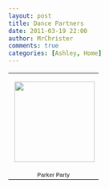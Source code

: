```yaml
---
layout: post
title: Dance Partners
date: 2011-03-19 22:00
author: MrChrister
comments: true
categories: [Ashley, Home]
---
```

<p>   </p><table style="width: 194px"><tbody>       <tr>         <td style="background: url(https://picasaweb.google.com/s/c/transparent_album_background.gif) no-repeat left 50%; height: 194px" align="center"><a href="https://picasaweb.google.com/wyseguys/ParkerParty?authkey=Gv1sRgCNea55meurK4Hw&amp;feat=embedwebsite"><img style="margin: 1px 0px 0px 4px" src="https://lh6.googleusercontent.com/_bNrV-VN1BbE/TbY8-78x0QE/AAAAAAAAFuA/veYWh3iXsnU/s160-c/ParkerParty.jpg" width="160" height="160" /></a></td>       </tr>        <tr>         <td style="text-align: center; font-family: arial,sans-serif; font-size: 11px"><a style="color: #4d4d4d; font-weight: bold; text-decoration: none" href="https://picasaweb.google.com/wyseguys/ParkerParty?authkey=Gv1sRgCNea55meurK4Hw&amp;feat=embedwebsite">Parker Party</a></td>       </tr>     </tbody></table>
